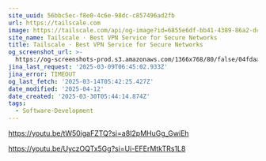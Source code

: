 ```yaml
---
site_uuid: 56bbc5ec-f8e0-4c6e-98dc-c857496ad2fb
url: https://tailscale.com
image: https://tailscale.com/api/og-image?id=6855e6df-bb41-4389-86a2-dc15b0457d5e
site_name: Tailscale · Best VPN Service for Secure Networks
title: Tailscale · Best VPN Service for Secure Networks
og_screenshot_url: >-
  https://og-screenshots-prod.s3.amazonaws.com/1366x768/80/false/04fdaa1e2144440e5be1e4f62731c2b281631effc78b7d40bc4ddbc6e8233d14.jpeg
jina_last_request: '2025-03-09T06:45:02.933Z'
jina_error: TIMEOUT
og_last_fetch: '2025-03-14T05:42:25.427Z'
date_modified: '2025-04-12'
date_created: '2025-03-30T05:44:14.874Z'
tags:
  - Software-Development
---
```













https://youtu.be/tW50igaFZTQ?si=a8I2pMHuGg_GwiEh

https://youtu.be/UyczOQTx5Gg?si=Ui-EFErMtkTRs1L8
